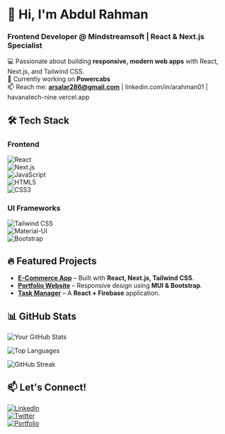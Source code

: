 # 👋 Hi, I'm Abdul Rahman  
### Frontend Developer @ Mindstreamsoft | React & Next.js Specialist  

💻 Passionate about building **responsive, modern web apps** with React, Next.js, and Tailwind CSS.  
🚀 Currently working on **Powercabs**  
📫 Reach me: **arsalar286@gmail.com** | linkedin.com/in/arahman01 | havanatech-nine.vercel.app

## 🛠️ Tech Stack  
### **Frontend**  
![React](https://img.shields.io/badge/React-20232A?style=for-the-badge&logo=react&logoColor=61DAFB)  
![Next.js](https://img.shields.io/badge/Next.js-000000?style=for-the-badge&logo=nextdotjs&logoColor=white)  
![JavaScript](https://img.shields.io/badge/JavaScript-F7DF1E?style=for-the-badge&logo=javascript&logoColor=black)  
![HTML5](https://img.shields.io/badge/HTML5-E34F26?style=for-the-badge&logo=html5&logoColor=white)  
![CSS3](https://img.shields.io/badge/CSS3-1572B6?style=for-the-badge&logo=css3&logoColor=white)  

### **UI Frameworks**  
![Tailwind CSS](https://img.shields.io/badge/Tailwind_CSS-38B2AC?style=for-the-badge&logo=tailwind-css&logoColor=white)  
![Material-UI](https://img.shields.io/badge/Material--UI-0081CB?style=for-the-badge&logo=mui&logoColor=white)  
![Bootstrap](https://img.shields.io/badge/Bootstrap-7952B3?style=for-the-badge&logo=bootstrap&logoColor=white)  

## 🔥 Featured Projects  

- **[E-Commerce App](https://github.com/yourusername/ecommerce)** – Built with **React, Next.js, Tailwind CSS**.  
- **[Portfolio Website](https://github.com/yourusername/portfolio)** – Responsive design using **MUI & Bootstrap**.  
- **[Task Manager](https://github.com/yourusername/task-manager)** – A **React + Firebase** application.  

## 📊 GitHub Stats  

![Your GitHub Stats](https://github-readme-stats.vercel.app/api?username=yourusername&show_icons=true&theme=radical)  

![Top Languages](https://github-readme-stats.vercel.app/api/top-langs/?username=yourusername&layout=compact&theme=radical)  

![GitHub Streak](https://streak-stats.demolab.com?user=yourusername&theme=radical)  

## 📫 Let's Connect!  

[![LinkedIn](https://img.shields.io/badge/LinkedIn-0077B5?style=for-the-badge&logo=linkedin&logoColor=white)](https://linkedin.com/in/yourprofile)  
[![Twitter](https://img.shields.io/badge/Twitter-1DA1F2?style=for-the-badge&logo=twitter&logoColor=white)](https://twitter.com/yourhandle)  
[![Portfolio](https://img.shields.io/badge/Portfolio-%23000000.svg?style=for-the-badge&logo=vercel&logoColor=white)](https://yourportfolio.com)  

